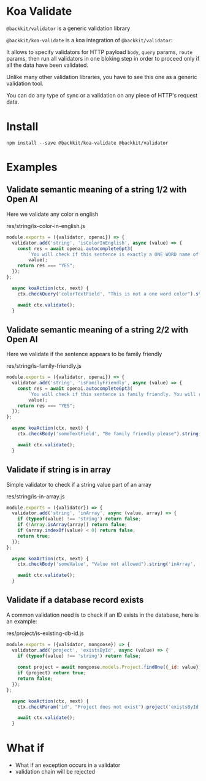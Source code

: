 # Koa Validate

`@backkit/validator` is a generic validation library

`@backkit/koa-validate` is a koa integration of `@backkit/validator`:

It allows to specify validators for HTTP payload `body`, `query` params, `route` params, then run all validators in one bloking step in order to proceed only if all the data have been validated.

Unlike many other validation libraries, you have to see  this one as a generic validation tool.

You can do any type of sync or a validation on any piece of  HTTP's request data.


# Install

```
npm install --save @backkit/koa-validate @backkit/validator
```

# Examples

## Validate semantic meaning of a string 1/2 with Open AI

Here we validate any color n english

res/string/is-color-in-english.js

```js
module.exports = ({validator, openai}) => {
  validator.add('string', 'isColorInEnglish', async (value) => {
  	const res = await openai.autocompleteGpt3(
  		`You will check if this sentence is exactly a ONE WORD name of a color in ENGLISH. You will reply By YES or NO, NOTHING Else should be in the output`,
  		value);
    return res === "YES";
  });
};
```

```js
  async koaAction(ctx, next) {
    ctx.checkQuery('colorTextField', "This is not a one word color").string('isColorInEnglish');

    await ctx.validate();
  }
```


## Validate semantic meaning of a string 2/2 with Open AI

Here we validate if the sentence appears to be family friendly

res/string/is-family-friendly.js

```js
module.exports = ({validator, openai}) => {
  validator.add('string', 'isFamilyFriendly', async (value) => {
  	const res = await openai.autocompleteGpt3(
  		`You will check if this sentence is family friendly. You will reply By YES or NO, NOTHING Else should be in the output`,
  		value);
    return res === "YES";
  });
};
```

```js
  async koaAction(ctx, next) {
    ctx.checkBody('someTextField', "Be family friendly please").string('isFamilyFriendly');

    await ctx.validate();
  }
```

## Validate if string is in array

Simple validator to check if a string value part of an array

res/string/is-in-array.js

```js
module.exports = ({validator}) => {
  validator.add('string', 'inArray', async (value, array) => {
    if (typeof(value) !== 'string') return false;
    if (!Array.isArray(array)) return false;
    if (array.indexOf(value) < 0) return false;
    return true;
  });
};
```

```js
  async koaAction(ctx, next) {
    ctx.checkBody('someValue', "Value not allowed").string('inArray', ['one', 'two', 'ten']);

    await ctx.validate();
  }
```

## Validate if a database record exists

A common validation need is to check if an ID exists in the database, here is an example:


res/project/is-existing-db-id.js

```js
module.exports = ({validator, mongoose}) => {
  validator.add('project', 'existsById', async (value) => {
    if (typeof(value) !== 'string') return false;
    
    const project = await mongoose.models.Project.findOne({_id: value});
    if (project) return true;
    return false;
  });
};
```

```js
  async koaAction(ctx, next) {
    ctx.checkParam('id', "Project does not exist").project('existsById');

    await ctx.validate();
  }
```


# What if

- What if an exception occurs in a validator
- validation chain will be rejected


